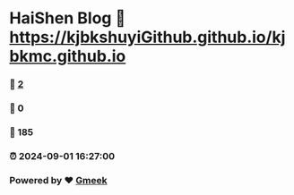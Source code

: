 # HaiShen Blog :link: https://kjbkshuyiGithub.github.io/kjbkmc.github.io 
### :page_facing_up: [2](https://kjbkshuyiGithub.github.io/kjbkmc.github.io/tag.html) 
### :speech_balloon: 0 
### :hibiscus: 185 
### :alarm_clock: 2024-09-01 16:27:00 
### Powered by :heart: [Gmeek](https://github.com/Meekdai/Gmeek)
